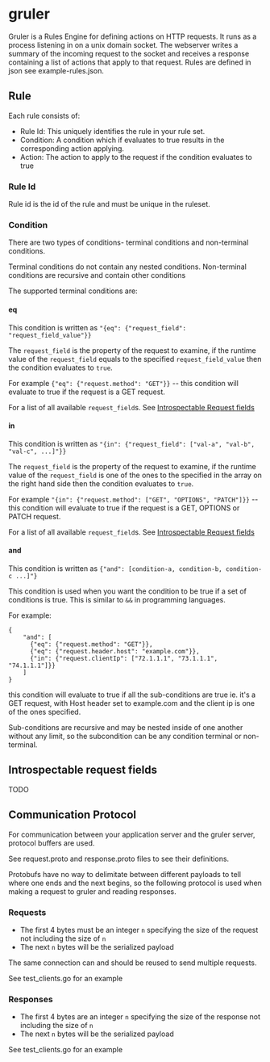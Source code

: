 # gruler

Gruler is a Rules Engine for defining actions on HTTP requests. It runs as a process listening in on a unix domain socket. 
The webserver writes a summary of the incoming request to the socket and receives a response containing a list of actions
that apply to that request. Rules are defined in json see example-rules.json.

## Rule
Each rule consists of:

- Rule Id: This uniquely identifies the rule in your rule set.
- Condition: A condition which if evaluates to true results in the corresponding action applying.
- Action: The action to apply to the request if the condition evaluates to true

### Rule Id

Rule id is the id of the rule and must be unique in the ruleset.

### Condition
There are two types of  conditions- terminal conditions and non-terminal conditions. 

Terminal conditions do not contain any nested conditions. Non-terminal conditions are recursive and contain other conditions

The supported terminal conditions are:

#### eq

This condition is written as `"{eq": {"request_field": "request_field_value"}}`

The `request_field` is the property of the request to examine, if the runtime value of the `request_field` 
equals to the specified `request_field_value` then the condition evaluates to `true`. 

For example `{"eq": {"request.method": "GET"}}` -- this condition will evaluate to true if the request is a GET request.

For a list of all available `request_field`s. See [Introspectable Request fields](#introspectable-request-fields)

#### in
This condition is written as `"{in": {"request_field": ["val-a", "val-b", "val-c", ...]"}}`

The `request_field` is the property of the request to examine, if the runtime value of the `request_field`
is one of the ones to the specified in the array on the right hand side then the condition evaluates to `true`.

For example `"{in": {"request.method": ["GET", "OPTIONS", "PATCH"]}}` -- this condition will evaluate to true if the 
request is a GET, OPTIONS or PATCH request.

For a list of all available `request_field`s. See [Introspectable Request fields](#introspectable-request-fields)

#### and
This condition is written as `{"and": [condition-a, condition-b, condition-c ...]"}`

This condition is used when you want the condition to be true if a set of conditions is true. This is similar to `&&` in
programming languages.

For example:
```
{
    "and": [
      {"eq": {"request.method": "GET"}},
      {"eq": {"request.header.host": "example.com"}},
      {"in": {"request.clientIp": ["72.1.1.1", "73.1.1.1", "74.1.1.1"]}}
    ]
}
```
this condition will evaluate to true if all the sub-conditions are true ie. it's a GET request, with Host header set 
to example.com and the client ip is one of the ones specified. 

Sub-conditions are recursive and may be nested inside of one another without any limit, so the subcondition can be any 
condition terminal or non-terminal.

## Introspectable request fields

TODO


## Communication Protocol

For communication between your application server and the gruler server, protocol buffers are used.

See request.proto and response.proto files to see their definitions.

Protobufs have no way to delimitate between different payloads to tell where one ends and the next begins, 
so the following protocol is used when making a request to gruler and reading responses.

### Requests
- The first 4 bytes must be an integer `n` specifying the size of the request not including the size of `n`
- The next `n` bytes will be the serialized payload

The same connection can and should be reused to send multiple requests. 

See test_clients.go for an example

### Responses
- The first 4 bytes are an integer `n` specifying the size of the response not including the size of `n`
- The next `n` bytes will be the serialized payload

See test_clients.go for an example
